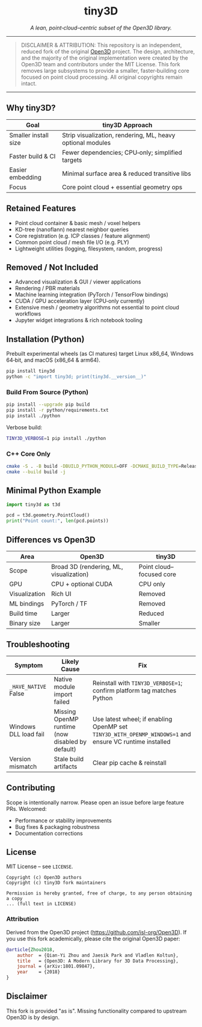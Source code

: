 <h1 align="center">tiny3D</h1>
<p align="center"><em>A lean, point‑cloud–centric subset of the Open3D library.</em></p>

---

> DISCLAIMER & ATTRIBUTION: This repository is an independent, reduced fork of the
> original <a href="https://github.com/isl-org/Open3D">Open3D</a> project. The design,
> architecture, and the majority of the original implementation were created by the
> Open3D team and contributors under the MIT License. This fork removes large
> subsystems to provide a smaller, faster‑building core focused on point cloud
> processing. All original copyrights remain intact.

---

## Why tiny3D?

| Goal | tiny3D Approach |
|------|-----------------|
| Smaller install size | Strip visualization, rendering, ML, heavy optional modules |
| Faster build & CI | Fewer dependencies; CPU‑only; simplified targets |
| Easier embedding | Minimal surface area & reduced transitive libs |
| Focus | Core point cloud + essential geometry ops |

## Retained Features

- Point cloud container & basic mesh / voxel helpers
- KD-tree (nanoflann) nearest neighbor queries
- Core registration (e.g. ICP classes / feature alignment)
- Common point cloud / mesh file I/O (e.g. PLY)
- Lightweight utilities (logging, filesystem, random, progress)

## Removed / Not Included

- Advanced visualization & GUI / viewer applications
- Rendering / PBR materials
- Machine learning integration (PyTorch / TensorFlow bindings)
- CUDA / GPU acceleration layer (CPU‑only currently)
- Extensive mesh / geometry algorithms not essential to point cloud workflows
- Jupyter widget integrations & rich notebook tooling

## Installation (Python)

Prebuilt experimental wheels (as CI matures) target Linux x86_64, Windows 64‑bit, and macOS (x86_64 & arm64).

```bash
pip install tiny3d
python -c "import tiny3d; print(tiny3d.__version__)"
```

### Build From Source (Python)

```bash
pip install --upgrade pip build
pip install -r python/requirements.txt
pip install ./python
```

Verbose build:

```bash
TINY3D_VERBOSE=1 pip install ./python
```

### C++ Core Only

```bash
cmake -S . -B build -DBUILD_PYTHON_MODULE=OFF -DCMAKE_BUILD_TYPE=Release
cmake --build build -j
```

## Minimal Python Example

```python
import tiny3d as t3d

pcd = t3d.geometry.PointCloud()
print("Point count:", len(pcd.points))
```

## Differences vs Open3D

| Area | Open3D | tiny3D |
|------|--------|--------|
| Scope | Broad 3D (rendering, ML, visualization) | Point cloud–focused core |
| GPU | CPU + optional CUDA | CPU only |
| Visualization | Rich UI | Removed |
| ML bindings | PyTorch / TF | Removed |
| Build time | Larger | Reduced |
| Binary size | Larger | Smaller |

## Troubleshooting

| Symptom | Likely Cause | Fix |
|---------|--------------|-----|
| `_HAVE_NATIVE` False | Native module import failed | Reinstall with `TINY3D_VERBOSE=1`; confirm platform tag matches Python |
| Windows DLL load fail | Missing OpenMP runtime (now disabled by default) | Use latest wheel; if enabling OpenMP set `TINY3D_WITH_OPENMP_WINDOWS=1` and ensure VC runtime installed |
| Version mismatch | Stale build artifacts | Clear pip cache & reinstall |


## Contributing

Scope is intentionally narrow. Please open an issue before large feature PRs. Welcomed:

- Performance or stability improvements
- Bug fixes & packaging robustness
- Documentation corrections

## License

MIT License – see `LICENSE`.

```
Copyright (c) Open3D authors
Copyright (c) tiny3D fork maintainers

Permission is hereby granted, free of charge, to any person obtaining a copy
... (full text in LICENSE)
```

### Attribution

Derived from the Open3D project (https://github.com/isl-org/Open3D). If you use this fork academically, please cite the original Open3D paper:

```bibtex
@article{Zhou2018,
    author  = {Qian-Yi Zhou and Jaesik Park and Vladlen Koltun},
    title   = {Open3D: A Modern Library for 3D Data Processing},
    journal = {arXiv:1801.09847},
    year    = {2018}
}
```

## Disclaimer

This fork is provided "as is". Missing functionality compared to upstream Open3D is by design.

